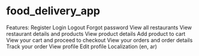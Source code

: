 # food_delivery_app

Features:
Register
Login
Logout
Forgot password
View all restaurants
View restaurant details and products
View product details
Add product to cart
View your cart and proceed to checkout
View your orders and order details
Track your order
View profile
Edit profile
Localization (en, ar)
